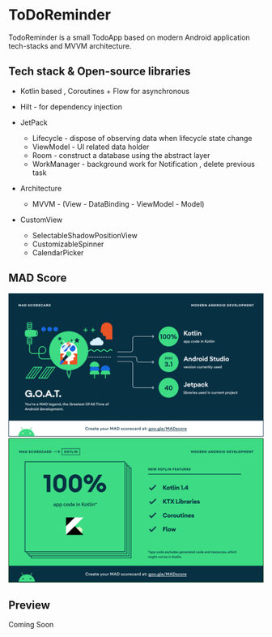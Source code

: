 #                                             ToDoReminder

TodoReminder is a small TodoApp based on modern Android application tech-stacks and MVVM architecture.

## Tech stack & Open-source libraries

- Kotlin based , Coroutines + Flow for asynchronous
- Hilt - for dependency injection
- JetPack
  - Lifecycle - dispose of observing data when lifecycle state change
  - ViewModel - UI related data holder
  - Room - construct a database using the abstract layer
  - WorkManager - background work for Notification , delete previous task
  
- Architecture
  - MVVM - (View - DataBinding - ViewModel - Model)

- CustomView
  - SelectableShadowPositionView
  - CustomizableSpinner
  - CalendarPicker

## MAD Score

<img src="https://github.com/SSong-develop/ToDoReminder/blob/master/art/summary.png">

<img src="https://github.com/SSong-develop/ToDoReminder/blob/master/art/kotlin.png">

## Preview

Coming Soon

